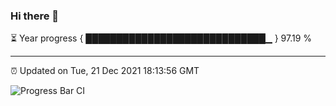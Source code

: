 ### Hi there 👋

⏳ Year progress { █████████████████████████████▁ } 97.19 %

---

⏰ Updated on Tue, 21 Dec 2021 18:13:56 GMT

![Progress Bar CI](https://github.com/liununu/liununu/workflows/Progress%20Bar%20CI/badge.svg)

